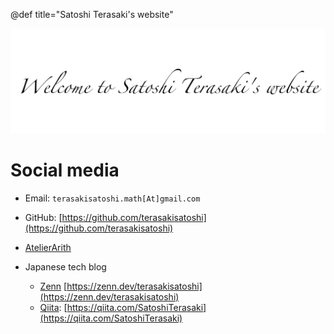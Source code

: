 @def title="Satoshi Terasaki's website"

![](/assets/welcome.svg)

# Social media

- Email: `terasakisatoshi.math[At]gmail.com`
- GitHub: [https://github.com/terasakisatoshi](https://github.com/terasakisatoshi)
- [AtelierArith](https://github.com/AtelierArith)

- Japanese tech blog
    - [Zenn](https://zenn.dev/) [https://zenn.dev/terasakisatoshi](https://zenn.dev/terasakisatoshi)
    - [Qiita](https://qiita.com/): [https://qiita.com/SatoshiTerasaki](https://qiita.com/SatoshiTerasaki)

